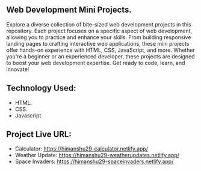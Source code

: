 ## Web Development Mini Projects.

Explore a diverse collection of bite-sized web development projects in this repository. Each project focuses on a specific aspect of web development, allowing you to practice and enhance your skills. From building responsive landing pages to crafting interactive web applications, these mini projects offer hands-on experience with HTML, CSS, JavaScript, and more. Whether you're a beginner or an experienced developer, these projects are designed to boost your web development expertise. Get ready to code, learn, and innovate!

## Technology Used:

- HTML.
- CSS.
- Javascript.

## Project Live URL:

- Calculator: https://himanshu29-calculator.netlify.app/
- Weather Update: https://himanshu29-weatherupdates.netlify.app/
- Space Invaders: https://himanshu29-spaceinvaders.netlify.app/
